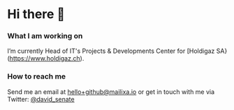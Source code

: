 # Hi there 👋

### What I am working on
I’m currently Head of IT's Projects & Developments Center for [Holdigaz SA}(https://www.holdigaz.ch).

### How to reach me
Send me an email at hello+github@mailixa.io or get in touch with me via Twitter: [@david_senate](https://twitter.com/david_senate)

<!--
**DaveLeonard/DaveLeonard** is a ✨ _special_ ✨ repository because its `README.md` (this file) appears on your GitHub profile.

Here are some ideas to get you started:

- 🔭 I’m currently working on ...
- 🌱 I’m currently learning ...
- 👯 I’m looking to collaborate on ...
- 🤔 I’m looking for help with ...
- 💬 Ask me about ...
- 📫 How to reach me: ...
- 😄 Pronouns: ...
- ⚡ Fun fact: ...
-->

